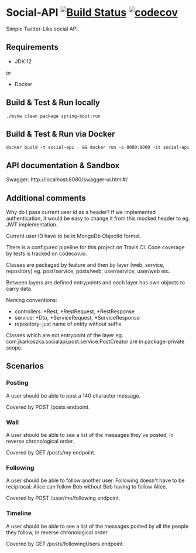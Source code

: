 # Social-API [![Build Status](https://travis-ci.com/jkarkoszka/social-api.svg?branch=master)](https://travis-ci.com/jkarkoszka/social-api) [![codecov](https://codecov.io/gh/jkarkoszka/social-api/branch/master/graph/badge.svg)](https://codecov.io/gh/jkarkoszka/social-api)  

Simple Twitter-Like social API.  

## Requirements  

- JDK 12  

or

- Docker  

## Build & Test & Run locally

    ./mvnw clean package spring-boot:run

## Build & Test & Run via Docker

    docker build -t social-api . && docker run -p 8080:8080 -it social-api

## API documentation & Sandbox

Swagger: http://localhost:8080/swagger-ui.html#/

## Additional comments

Why do I pass current user id as a header?
If we implemented authentication, it would be easy to change it from this mocked header to eg. JWT implementation.

Current user ID have to be in MongoDb ObjectId format.

There is a configured pipeline for this project on Travis CI.
Code coverage by tests is tracked on codecov.io.

Classes are packaged by feature and then by layer (web, service, repository) eg. post/service, posts/web, user/service, user/web etc.

Between layers are defined entrypoints and each layer has own objects to carry data. 

Naming conventions:
- controllers: *Rest, *RestRequest, *RestResponse
- service: *Dto, *ServiceRequest, *ServiceResponse
- repository: just name of entity without suffix

Classes which are not entrypoint of the layer eg. com.jkarkoszka.socialapi.post.service.PostCreator are in package-private scope.

## Scenarios

### Posting

A user should be able to post a 140 character message.

Covered by POST /posts endpoint.

### Wall

A user should be able to see a list of the messages they've posted, in reverse chronological order.

Covered by GET /posts/my endpoint.

### Following

A user should be able to follow another user. Following doesn't have to be reciprocal: Alice can follow Bob without Bob having to follow Alice.

Covered by POST /user/me/following endpoint.

### Timeline

A user should be able to see a list of the messages posted by all the people they follow, in reverse chronological order.

Covered by GET /posts/followingUsers endpoint.
